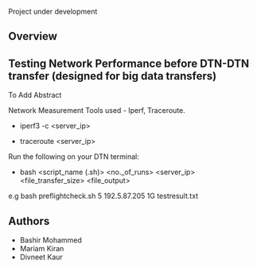 Project under development


Overview
---------

Testing Network Performance before DTN-DTN transfer (designed for big data transfers)
------------------------------------------------------------------------------

To Add Abstract


Network Measurement Tools used - Iperf, Traceroute.

- iperf3 -c <server_ip>

- traceroute <server_ip>

Run the following on your DTN terminal:

- bash <script_name (.sh)> <no._of_runs> <server_ip> <file_transfer_size> <file_output>

e.g bash preflightcheck.sh 5 192.5.87.205 1G testresult.txt

Authors
---------
- Bashir Mohammed
- Mariam Kiran
- Divneet Kaur
